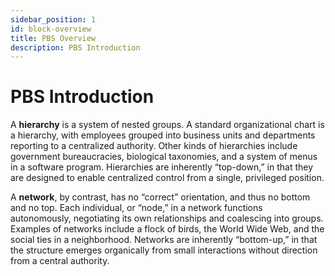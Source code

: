 ```yaml
---
sidebar_position: 1
id: block-overview
title: PBS Overview
description: PBS Introduction
---
```


# PBS Introduction

A **hierarchy** is a system of nested groups. A standard organizational chart is a hierarchy, with employees grouped into business units and departments reporting to a centralized authority. Other kinds of hierarchies include government bureaucracies, biological taxonomies, and a system of menus in a software program. Hierarchies are inherently “top-down,” in that they are designed to enable centralized control from a single, privileged position.

A **network**, by contrast, has no “correct” orientation, and thus no bottom and no top. Each individual, or “node,” in a network functions autonomously, negotiating its own relationships and coalescing into groups. Examples of networks include a flock of birds, the World Wide Web, and the social ties in a neighborhood. Networks are inherently “bottom-up,” in that the structure emerges organically from small interactions without direction from a central authority.
